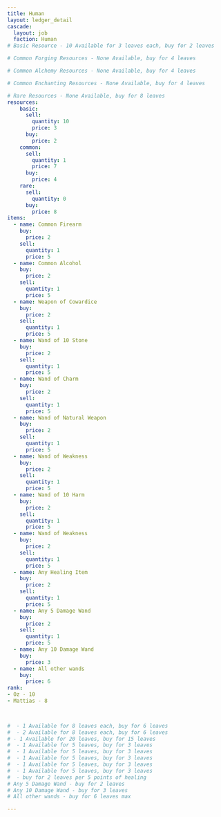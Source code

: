 ```yaml
---
title: Human
layout: ledger_detail
cascade:
  layout: job
  faction: Human
# Basic Resource - 10 Available for 3 leaves each, buy for 2 leaves

# Common Forging Resources - None Available, buy for 4 leaves

# Common Alchemy Resources - None Available, buy for 4 leaves

# Common Enchanting Resources - None Available, buy for 4 leaves

# Rare Resources - None Available, buy for 8 leaves
resources:
    basic:
      sell:
        quantity: 10
        price: 3
      buy:
        price: 2
    common:
      sell:
        quantity: 1
        price: 7
      buy:
        price: 4
    rare:
      sell:
        quantity: 0
      buy:
        price: 8
items:
  - name: Common Firearm
    buy: 
      price: 2
    sell:
      quantity: 1
      price: 5
  - name: Common Alcohol
    buy: 
      price: 2
    sell:
      quantity: 1
      price: 5
  - name: Weapon of Cowardice 
    buy: 
      price: 2
    sell:
      quantity: 1
      price: 5
  - name: Wand of 10 Stone
    buy: 
      price: 2
    sell:
      quantity: 1
      price: 5
  - name: Wand of Charm
    buy: 
      price: 2
    sell:
      quantity: 1
      price: 5
  - name: Wand of Natural Weapon
    buy: 
      price: 2
    sell:
      quantity: 1
      price: 5
  - name: Wand of Weakness
    buy: 
      price: 2
    sell:
      quantity: 1
      price: 5
  - name: Wand of 10 Harm
    buy: 
      price: 2
    sell:
      quantity: 1
      price: 5
  - name: Wand of Weakness
    buy: 
      price: 2
    sell:
      quantity: 1
      price: 5
  - name: Any Healing Item
    buy: 
      price: 2
    sell:
      quantity: 1
      price: 5
  - name: Any 5 Damage Wand 
    buy: 
      price: 2
    sell:
      quantity: 1
      price: 5
  - name: Any 10 Damage Wand 
    buy: 
      price: 3
  - name: All other wands
    buy: 
      price: 6
rank:
- Oz - 10
- Mattias - 8
      


#  - 1 Available for 8 leaves each, buy for 6 leaves
#  - 2 Available for 8 leaves each, buy for 6 leaves
# - 1 Available for 20 leaves, buy for 15 leaves
#  - 1 Available for 5 leaves, buy for 3 leaves
#  - 1 Available for 5 leaves, buy for 3 leaves
#  - 1 Available for 5 leaves, buy for 3 leaves
#  - 1 Available for 5 leaves, buy for 3 leaves
#  - 1 Available for 5 leaves, buy for 3 leaves
#  - buy for 2 leaves per 5 points of healing
# Any 5 Damage Wand - buy for 2 leaves
# Any 10 Damage Wand - buy for 3 leaves
# All other wands - buy for 6 leaves max

---
```


